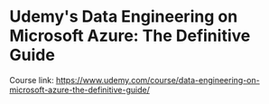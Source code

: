# Udemy's Data Engineering on Microsoft Azure: The Definitive Guide

Course link: https://www.udemy.com/course/data-engineering-on-microsoft-azure-the-definitive-guide/


